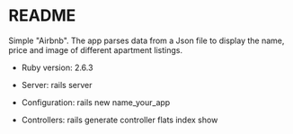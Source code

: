 # README

Simple "Airbnb". The app parses data from a Json file to display the name, price and image of different apartment listings.

* Ruby version: 2.6.3

* Server: rails server

* Configuration: rails new name_your_app

* Controllers: rails generate controller flats index show

